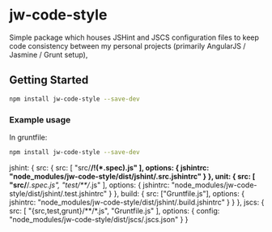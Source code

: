 # jw-code-style

Simple package which houses JSHint and JSCS configuration files to keep code consistency between my personal projects (primarily AngularJS /  Jasmine / Grunt setup),

## Getting Started

```bash
npm install jw-code-style --save-dev
```

### Example usage

In gruntfile:

```bash
npm install jw-code-style --save-dev
```
jshint: {
    src: {
        src: [
            "src/**/!(*.spec).js"
        ],
        options: {
            jshintrc: "node_modules/jw-code-style/dist/jshint/.src.jshintrc"
        }
    },
    unit: {
        src: [
            "src/**/*.spec.js",
            "test/**/*.js"
        ],
        options: {
            jshintrc: "node_modules/jw-code-style/dist/jshint/.test.jshintrc"
        }
    },
    build: {
        src: ["Gruntfile.js"],
        options: {
            jshintrc: "node_modules/jw-code-style/dist/jshint/.build.jshintrc"
        }
    }
},
jscs: {
    src: [
        "{src,test,grunt}/**/*.js",
        "Gruntfile.js"
    ],
    options: {
        config: "node_modules/jw-code-style/dist/jscs/.jscs.json"
    }
}

